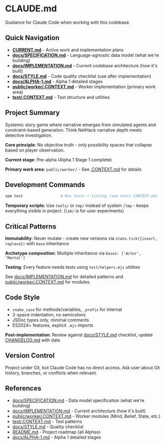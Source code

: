 # CLAUDE.md

Guidance for Claude Code when working with this codebase.

## Quick Navigation

- **[CURRENT.md](CURRENT.md)** - Active work and implementation plans
- **[docs/SPECIFICATION.md](docs/SPECIFICATION.md)** - Language-agnostic data model (what we're building)
- **[docs/IMPLEMENTATION.md](docs/IMPLEMENTATION.md)** - Current codebase architecture (how it's built)
- **[docs/STYLE.md](docs/STYLE.md)** - Code quality checklist (use after implementation)
- **[docs/ALPHA-1.md](docs/ALPHA-1.md)** - Alpha 1 detailed stages
- **[public/worker/.CONTEXT.md](public/worker/.CONTEXT.md)** - Worker implementation (primary work area)
- **[test/.CONTEXT.md](test/.CONTEXT.md)** - Test structure and utilities

## Project Summary

Systemic story game where narrative emerges from simulated agents and constraint-based generation. Think NetHack narrative depth meets detective investigation.

**Core principle**: No objective truth - only possibility spaces that collapse based on player observation.

**Current stage**: Pre-alpha (Alpha 1 Stage 1 complete)

**Primary work area**: `public/worker/` - See [.CONTEXT.md](public/worker/.CONTEXT.md) for details

## Development Commands

```bash
npm test                 # Run tests + linting (see test/.CONTEXT.md)
```

**Temporary scripts**: Use `tools/` or `tmp/` instead of system `/tmp` - keeps everything visible in project. (`lab/` is for user experiments)

## Critical Patterns

**Immutability**: Never mutate - create new versions via `state.tick({insert, replace})` with `base` inheritance

**Archetype composition**: Multiple inheritance via `bases: ['Actor', 'Mental']`

**Testing**: Every feature needs tests using `test/helpers.mjs` utilities

See [docs/IMPLEMENTATION.md](docs/IMPLEMENTATION.md) for detailed patterns and [public/worker/.CONTEXT.md](public/worker/.CONTEXT.md) for modules.

## Code Style

- `snake_case` for methods/variables, `_prefix` for internal
- 2-space indentation, no semicolons
- JSDoc types only, minimal comments
- ES2024+ features, explicit `.mjs` imports

**Post-implementation**: Review against [docs/STYLE.md](docs/STYLE.md) checklist, update [CHANGELOG.md](CHANGELOG.md) with date

## Version Control

Project under Git, but Claude Code has no direct access. Ask user about Git history, branches, or conflicts when relevant.

## References

- [docs/SPECIFICATION.md](docs/SPECIFICATION.md) - Data model specification (what we're building)
- [docs/IMPLEMENTATION.md](docs/IMPLEMENTATION.md) - Current architecture (how it's built)
- [public/worker/.CONTEXT.md](public/worker/.CONTEXT.md) - Worker modules (Mind, Belief, State, etc.)
- [test/.CONTEXT.md](test/.CONTEXT.md) - Test patterns
- [docs/STYLE.md](docs/STYLE.md) - Quality checklist
- [README.md](README.md) - Project roadmap (all Alphas)
- [docs/ALPHA-1.md](docs/ALPHA-1.md) - Alpha 1 detailed stages

